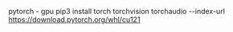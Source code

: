 pytorch - gpu
pip3 install torch torchvision torchaudio --index-url https://download.pytorch.org/whl/cu121